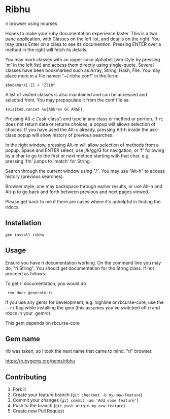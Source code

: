 # Ribhu

ri browser using ncurses

Hopes to make your ruby documentation experience faster. This is a two pane application, with
Classes on the left list, and details on the right.
You may press Enter on a class to see its documention. Pressing ENTER over a method in the right will
fetch its details.

You may mark classes with an upper case alphabet (vim style by pressing 'm' in the left list) and access them directly using single-quote.
Several classes have been bookmarked such as Array, String, Hash, File. You may place more in a file named "~/.ribhu.conf" in the form:

    $bookmark[:Z] = "Zlib"

A list of visited classes is also maintained and can be accessed and selected from. You may prepopulate it
from the conf file as:

    $visited.concat %w{Abbrev GC ARGF}

Pressing Alt-c ('ask-class') and type in any class or method or portion. If `ri` does not return data or returns
choices, a popup will allows selection of choices. If you have used the Alt-c already, pressing Alt-h inside the ask-class popup will show history of previous searches.

In the right window, pressing Alt-m will allow selection of methods from a popup. Space and ENTER select, use j/k/gg/G for navigation, or 'f' following by a char to go to the first or next method starting with that char. e.g. pressing 'fm' jumps to 'match' for String.

Search through the current window using "/". You may use "Alt-h" to access history (previous searches).

Browser style, one may backspace through earlier results, or use Alt-n and Alt-p  to go back and forth
between previous and next pages viewed.

Please get back to me if there are cases where it's unhelpful in finding the ridocs.

## Installation

    gem install ribhu

## Usage

Ensure you have ri documentation working. On the command line you may do, "ri String". You should get documentation for the String class. If not proceed as follows:

To get ri documentation, you would do 

     rvm docs generate-ri

If you use any gems for development, e.g. highline or rbcurse-core, use the `--ri` flag while installing the gem (this assumes you've switched off ri and rdocs in your .gemrc).

This gem depends on rbcurse-core

## Gem name

   rib was taken, so i took the next name that came to mind. "ri" browser.

   https://rubygems.org/gems/ribhu

## Contributing

1. Fork it
2. Create your feature branch (`git checkout -b my-new-feature`)
3. Commit your changes (`git commit -am 'Add some feature'`)
4. Push to the branch (`git push origin my-new-feature`)
5. Create new Pull Request
